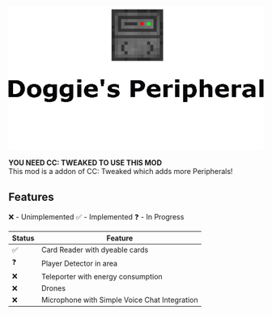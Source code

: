 ![Readme](https://github.com/RealDogeCode/Doggies-Peripherals/blob/assets/banner.png)

**YOU NEED CC: TWEAKED TO USE THIS MOD**
<br>
This mod is a addon of CC: Tweaked which adds more Peripherals!

## Features
❌ - Unimplemented
✅ - Implemented
❓ - In Progress

|    Status     |    Feature    |
| ------------- | ------------- |
| ✅ | Card Reader with dyeable cards |
| ❓ | Player Detector in area |
| ❌ | Teleporter with energy consumption |
| ❌ | Drones |
| ❌ | Microphone with Simple Voice Chat Integration |

<br>
